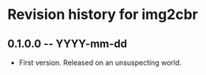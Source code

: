 # Revision history for img2cbr

## 0.1.0.0 -- YYYY-mm-dd

* First version. Released on an unsuspecting world.
